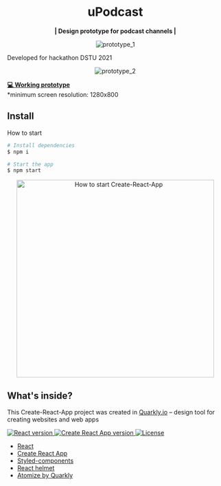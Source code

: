 <h1 align="center">uPodcast</h1>

<p align="center"><b>| Design prototype for podcast channels |</b></p>

<p align="center">
<img src="https://i.ibb.co/zngNbrS/u-Podcast-1.png" alt="prototype_1">
</p>
<p>Developed for hackathon DSTU 2021 </p>
<p align="center">
<img src="https://i.ibb.co/gMbB70x/u-Podcast-2.png" alt="prototype_2">
</p>

<p><b><a href="https://clever-hypatia-c30708.netlify.app/">💻 Working prototype</a></b><br>
*minimum screen resolution: 1280x800</p>

<h2>Install</h2>

How to start
<br/>

```bash
# Install dependencies
$ npm i

# Start the app
$ npm start
```

<p align="center">
<img src="http://uploads.quarkly.io/readme/cra/how-to-start-create-react-app.gif" width="460px" alt="How to start Create-React-App">
</p>

<h2>What's inside?</h2>

<p>This Create-React-App project was created in <a href="https://quarkly.io/" target="_blank">Quarkly.io</a> – design tool for creating websites and web apps</p>

<p>
  <a href="https://reactjs.org/">
    <img src="https://badgen.net/badge/React/16.13.0/cyan" 
         alt="React version" />
  </a>
  <a href="https://github.com/facebook/create-react-app">
    <img src="https://badgen.net/badge/Create%20React%20App/3.4.0/blue" 
         alt="Create React App version" />
  </a>
  
  <a href="./LICENSE">
    <img src="https://badgen.net/badge/license/MIT/blue"
         alt="License">
  </a>
  </p>

- [React](https://reactjs.org/)
- [Create React App](https://github.com/facebook/create-react-app)
- [Styled-components](https://styled-components.com/)
- [React helmet](https://github.com/nfl/react-helmet)
- [Atomize by Quarkly](https://atomize.quarkly.io/)


